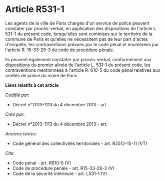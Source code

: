 # Article R531-1

Les agents de la ville de Paris chargés d'un service de police peuvent constater par procès-verbal, en application des
dispositions de l'article L. 531-1 du présent code, lorsqu'elles sont commises sur le territoire de la commune de Paris et
qu'elles ne nécessitent pas de leur part d'actes d'enquête, les contraventions prévues par le code pénal et énumérées par
l'article R. 15-33-29-3 du code de procédure pénale. 

Ils peuvent également constater par procès-verbal, conformément aux dispositions du premier alinéa de l'article L. 531-1 du
présent code, les contraventions mentionnées à l'article R. 610-5 du code pénal relatives aux arrêtés de police du maire de
Paris.

**Liens relatifs à cet article**

_Codifié par_:

  - Décret n°2013-1113 du 4 décembre 2013 - art.

_Créé par_:

  - Décret n°2013-1113 du 4 décembre 2013 - art.

_Anciens textes_:

  - Code général des collectivités territoriales - art. R2512-15-11 (VT)

_Cite_:

  - Code pénal - art. R610-5 (V)
  - Code de procédure pénale - art. R15-33-29-3 (V)
  - Code de la sécurité intérieure - art. L531-1 (V)
